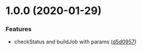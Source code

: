 # 1.0.0 (2020-01-29)


### Features

* checkStatus and buildJob with params ([d5d0957](https://github.com/vidhya0406/jenkins-bot/commit/d5d095775793484a459ee823f9c9df34770d25fa))
